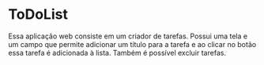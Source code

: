 # ToDoList
Essa aplicação web consiste em um criador de tarefas. Possui uma tela e um campo que permite adicionar um título para a tarefa e ao clicar no botão essa tarefa é adicionada à lista. Também é possível excluir tarefas.
